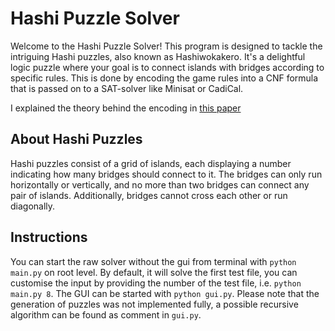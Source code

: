 # Hashi Puzzle Solver

Welcome to the Hashi Puzzle Solver! This program is designed to tackle the intriguing Hashi puzzles, also known as Hashiwokakero. It's a delightful logic puzzle where your goal is to connect islands with bridges according to specific rules. This is done by encoding the game rules into a CNF formula that is passed on to a SAT-solver like Minisat or CadiCal.

I explained the theory behind the encoding in [this paper](Hashi.pdf)

## About Hashi Puzzles
Hashi puzzles consist of a grid of islands, each displaying a number indicating how many bridges should connect to it. The bridges can only run horizontally or vertically, and no more than two bridges can connect any pair of islands. Additionally, bridges cannot cross each other or run diagonally.

## Instructions

You can start the raw solver without the gui from terminal with `python main.py` on root level. By default, it will solve the first test file, you can customise the input by providing the number of the test file, i.e. `python main.py 8`. The GUI can be started with `python gui.py`. Please note that the generation of puzzles was not implemented fully, a possible recursive algorithm can be found as comment in `gui.py`.


